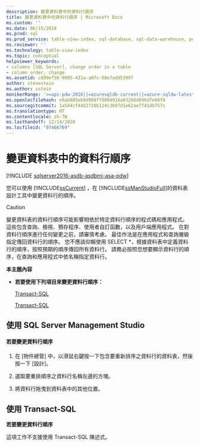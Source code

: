 ```yaml
---
description: 變更資料表中的資料行順序
title: 變更資料表中的資料行順序 | Microsoft Docs
ms.custom: ''
ms.date: 06/15/2018
ms.prod: sql
ms.prod_service: table-view-index, sql-database, sql-data-warehouse, pdw
ms.reviewer: ''
ms.technology: table-view-index
ms.topic: conceptual
helpviewer_keywords:
- columns [SQL Server], change order in a table
- column order, change
ms.assetid: cd99ef56-9085-431a-a0fc-58e7add5399f
author: stevestein
ms.author: sstein
monikerRange: '>=aps-pdw-2016||=azuresqldb-current||=azure-sqldw-latest||>=sql-server-2016||>=sql-server-linux-2017||=azuresqldb-mi-current'
ms.openlocfilehash: e9ab885eb9d908ff0094916a03266d696d7e60f0
ms.sourcegitcommit: 1a544cf4dd2720b124c3697d1e62ae7741db757c
ms.translationtype: HT
ms.contentlocale: zh-TW
ms.lasthandoff: 12/14/2020
ms.locfileid: "97466769"
---
```

# <a name="change-column-order-in-a-table"></a>變更資料表中的資料行順序

[!INCLUDE [sqlserver2016-asdb-asdbmi-asa-pdw](../../includes/applies-to-version/sqlserver2016-asdb-asdbmi-asa-pdw.md)]

  您可以使用 [!INCLUDE[ssCurrent](../../includes/sscurrent-md.md)] ，在 [!INCLUDE[ssManStudioFull](../../includes/ssmanstudiofull-md.md)]的資料表設計工具中變更資料行的順序。  
  
> [!CAUTION]  
>  變更資料表的資料行順序可能影響相依於特定資料行順序的程式碼和應用程式。 這些包含查詢、檢視、預存程序、使用者自訂函數，以及用戶端應用程式。 在對資料行順序進行任何變更之前，請審慎考慮。 最佳作法是在應用程式和查詢層級指定傳回資料行的順序。 您不應該仰賴使用 SELECT *，根據資料表中定義資料行的順序，按照預期的順序傳回所有資料行。 請務必按照您想要顯示資料行的順序，在查詢和應用程式中依名稱指定資料行。  
  
 **本主題內容**  
  
-   **若要使用下列項目來變更資料行順序：**  
  
     [Transact-SQL](#SSMSProcedure)  
  
     [Transact-SQL](#TsqlProcedure)  
  
##  <a name="using-sql-server-management-studio"></a><a name="SSMSProcedure"></a> 使用 SQL Server Management Studio  
  
#### <a name="to-change-the-column-order"></a>若要變更資料行順序  
  
1.  在 [物件總管] 中，以滑鼠右鍵按一下包含要重新排序之資料行的資料表，然後按一下 [設計]。  
  
2.  選取要重排順序之資料行名稱左邊的方塊。  
  
3.  將資料行拖曳到資料表中的其他位置。  
  
##  <a name="using-transact-sql"></a><a name="TsqlProcedure"></a> 使用 Transact-SQL  
 **若要變更資料行順序**  
  
 這項工作不支援使用 Transact-SQL 陳述式。  
  
###  <a name="TsqlExample"></a>  
